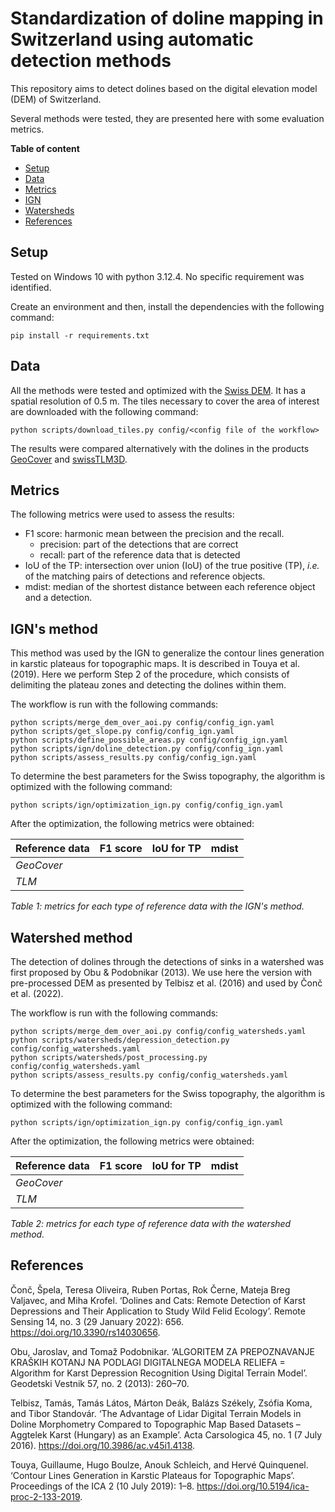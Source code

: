# Standardization of doline mapping in Switzerland using automatic detection methods

This repository aims to detect dolines based on the digital elevation model (DEM) of Switzerland.

Several methods were tested, they are presented here with some evaluation metrics.

**Table of content**

- [Setup](#setup)
- [Data](#data)
- [Metrics](#metrics)
- [IGN](#ign)
- [Watersheds](#watersheds)
- [References](#references)

## Setup

Tested on Windows 10 with python 3.12.4. No specific requirement was identified.

Create an environment and then, install the dependencies with the following command:

```
pip install -r requirements.txt
```

## Data

All the methods were tested and optimized with the [Swiss DEM](https://www.swisstopo.admin.ch/en/height-model-swissalti3d). It has a spatial resolution of 0.5 m. The tiles necessary to cover the area of interest are downloaded with the following command:

```
python scripts/download_tiles.py config/<config file of the workflow>
```

The results were compared alternatively with the dolines in the products [GeoCover](https://www.swisstopo.admin.ch/en/geological-model-2d-geocover) and [swissTLM3D](https://www.swisstopo.admin.ch/en/landscape-model-swisstlm3d).

## Metrics

The following metrics were used to assess the results:

* F1 score: harmonic mean between the precision and the recall.
    * precision: part of the detections that are correct
    * recall: part of the reference data that is detected
* IoU of the TP: intersection over union (IoU) of the true positive (TP), _i.e._ of the matching pairs of detections and reference objects.
* mdist: median of the shortest distance between each reference object and a detection.

## IGN's method

This method was used by the IGN to generalize the contour lines generation in karstic plateaus for topographic maps. It is described in Touya et al. (2019). Here we perform Step 2 of the procedure, which consists of delimiting the plateau zones and detecting the dolines within them.

<!-- Ajouter la description des scripts -->

The workflow is run with the following commands:


```
python scripts/merge_dem_over_aoi.py config/config_ign.yaml
python scripts/get_slope.py config/config_ign.yaml
python scripts/define_possible_areas.py config/config_ign.yaml
python scripts/ign/doline_detection.py config/config_ign.yaml
python scripts/assess_results.py config/config_ign.yaml
```

To determine the best parameters for the Swiss topography, the algorithm is optimized with the following command:

```
python scripts/ign/optimization_ign.py config/config_ign.yaml
```

After the optimization, the following metrics were obtained:


| **Reference data** | **F1 score** | **IoU for TP** | **mdist**           |
|--------------------|:------------:|:--------------:|:-------------------:|
| _GeoCover_         |              |                |                     |
| _TLM_              |              |                |                     |

_Table 1: metrics for each type of reference data with the IGN's method._

## Watershed method

The detection of dolines through the detections of sinks in a watershed was first proposed by Obu & Podobnikar (2013). We use here the version with pre-processed DEM as presented by Telbisz et al. (2016) and used by Čonč et al. (2022).

<!-- Ajouter la description des scripts -->

The workflow is run with the following commands:

```
python scripts/merge_dem_over_aoi.py config/config_watersheds.yaml
python scripts/watersheds/depression_detection.py config/config_watersheds.yaml
python scripts/watersheds/post_processing.py config/config_watersheds.yaml
python scripts/assess_results.py config/config_watersheds.yaml
```

To determine the best parameters for the Swiss topography, the algorithm is optimized with the following command:

```
python scripts/ign/optimization_ign.py config/config_ign.yaml
```

After the optimization, the following metrics were obtained:


| **Reference data** | **F1 score** | **IoU for TP** | **mdist**           |
|--------------------|:------------:|:--------------:|:-------------------:|
| _GeoCover_         |              |                |                     |
| _TLM_              |              |                |                     |

_Table 2: metrics for each type of reference data with the watershed method._

## References

Čonč, Špela, Teresa Oliveira, Ruben Portas, Rok Černe, Mateja Breg Valjavec, and Miha Krofel. ‘Dolines and Cats: Remote Detection of Karst Depressions and Their Application to Study Wild Felid Ecology’. Remote Sensing 14, no. 3 (29 January 2022): 656. https://doi.org/10.3390/rs14030656.

Obu, Jaroslav, and Tomaž Podobnikar. ‘ALGORITEM ZA PREPOZNAVANJE KRAŠKIH KOTANJ NA PODLAGI DIGITALNEGA MODELA RELIEFA = Algorithm for Karst Depression Recognition Using Digital Terrain Model’. Geodetski Vestnik 57, no. 2 (2013): 260–70.

Telbisz, Tamás, Tamás Látos, Márton Deák, Balázs Székely, Zsófia Koma, and Tibor Standovár. ‘The Advantage of Lidar Digital Terrain Models in Doline Morphometry Compared to Topographic Map Based Datasets – Aggtelek Karst (Hungary) as an Example’. Acta Carsologica 45, no. 1 (7 July 2016). https://doi.org/10.3986/ac.v45i1.4138.

Touya, Guillaume, Hugo Boulze, Anouk Schleich, and Hervé Quinquenel. ‘Contour Lines Generation in Karstic Plateaus for Topographic Maps’. Proceedings of the ICA 2 (10 July 2019): 1–8. https://doi.org/10.5194/ica-proc-2-133-2019.
